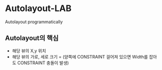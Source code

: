 # Autolayout-LAB
Autolayout programmatically 

## Autolayout의 핵심
- 해당 뷰의 X,y 위치 
- 해당 뷰의 가로, 세로 크기
= (양쪽에 CONSTRAINT 걸어져 있으면 Width를 잡아도 CONSTRAINT 충돌이 발생)
